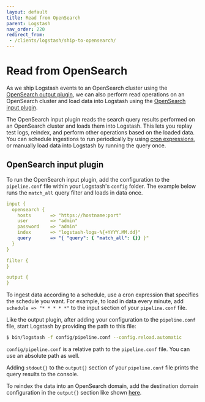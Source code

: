 ```yaml
---
layout: default
title: Read from OpenSearch
parent: Logstash
nav_order: 220
redirect_from:
 - /clients/logstash/ship-to-opensearch/
---
```


# Read from OpenSearch

As we ship Logstash events to an OpenSearch cluster using the [OpenSearch output plugin](https://github.com/opensearch-project/logstash-output-opensearch), we can also perform read operations on an OpenSearch cluster and load data into Logstash using the [OpenSearch input plugin](https://github.com/opensearch-project/logstash-input-opensearch).

The OpenSearch input plugin reads the search query results performed on an OpenSearch cluster and loads them into Logstash. This lets you replay test logs, reindex, and perform other operations based on the loaded data. You can schedule ingestions to run periodically by using 
[cron expressions](https://opensearch.org/docs/latest/monitoring-plugins/alerting/cron/), or manually load data into Logstash by running the query once.



## OpenSearch input plugin

To run the OpenSearch input plugin, add the configuration to the `pipeline.conf` file within your Logstash's `config` folder. The example below runs the `match_all` query filter and loads in data once.

```yml
input {
  opensearch {
    hosts       => "https://hostname:port"
    user        => "admin"
    password    => "admin"
    index       => "logstash-logs-%{+YYYY.MM.dd}"
    query       => "{ "query": { "match_all": {}} }"
  }
}

filter {
}

output {
}
```

To ingest data according to a schedule, use a cron expression that specifies the schedule you want. For example, to load in data every minute, add `schedule => "* * * * *"` to the input section of your `pipeline.conf` file.

Like the output plugin, after adding your configuration to the `pipeline.conf` file, start Logstash by providing the path to this file:

 ```bash
 $ bin/logstash -f config/pipeline.conf --config.reload.automatic
 ```

`config/pipeline.conf` is a relative path to the `pipeline.conf` file. You can use an absolute path as well.

Adding `stdout{}` to the `output{}` section of your `pipeline.conf` file prints the query results to the console. 

To reindex the data into an OpenSearch domain, add the destination domain configuration in the `output{}` section like shown [here](https://opensearch.org/docs/latest/tools/logstash/index/).
